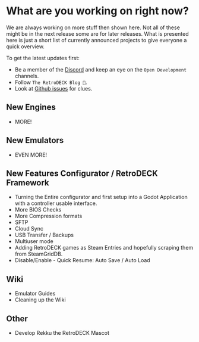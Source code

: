 # What are you working on right now?
We are always working on more stuff then shown here. Not all of these might be in the next release some are for later releases.
What is presented here is just a short list of currently announced projects to give everyone a quick overview.

To get the latest updates first:

- Be a member of the [Discord](https://discord.gg/Dz3szYsP8g) and keep an eye on the `Open Development` channels.
- Follow `The RetroDECK Blog 📝`.
- Look at [Github issues](https://github.com/XargonWan/RetroDECK/issues/) for clues.

## New Engines
- MORE!

## New Emulators
- EVEN MORE!

## New Features Configurator / RetroDECK Framework

- Turning the Entire configurator and first setup into a Godot Application with a controller usable interface.
- More BIOS Checks
- More Compression formats
- SFTP
- Cloud Sync
- USB Transfer / Backups
- Multiuser mode
- Adding RetroDECK games as Steam Entries and hopefully scraping them from SteamGridDB.
- Disable/Enable - Quick Resume: Auto Save / Auto Load

## Wiki

- Emulator Guides
- Cleaning up the Wiki

## Other

- Develop Rekku the RetroDECK Mascot
